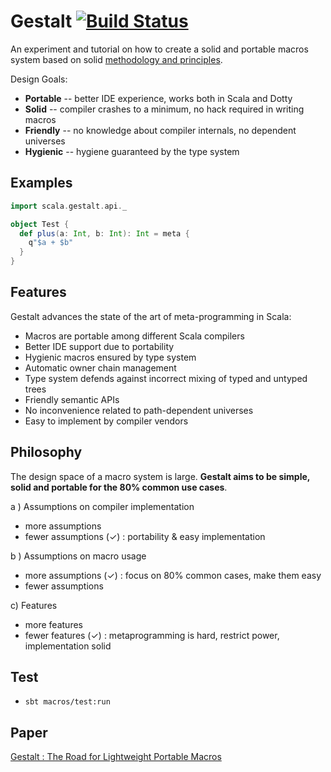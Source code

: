 # Gestalt [![Build Status](https://travis-ci.org/liufengyun/gestalt.svg?branch=master)](https://travis-ci.org/liufengyun/gestalt)

An experiment and tutorial on how to create a solid and portable macros system based on solid [methodology and principles](https://www.dropbox.com/s/2xzcczr3q77veg1/gestalt.pdf).

Design Goals:

- __Portable__ -- better IDE experience, works both in Scala and Dotty
- __Solid__ -- compiler crashes to a minimum, no hack required in writing macros
- __Friendly__ -- no knowledge about compiler internals, no dependent universes
- __Hygienic__ -- hygiene guaranteed by the type system

## Examples

```Scala
import scala.gestalt.api._

object Test {
  def plus(a: Int, b: Int): Int = meta {
    q"$a + $b"
  }
}
```

## Features

Gestalt advances the state of the art of meta-programming in Scala:

- Macros are portable among different Scala compilers
- Better IDE support due to portability
- Hygienic macros ensured by type system
- Automatic owner chain management
- Type system defends against incorrect mixing of typed and untyped trees
- Friendly semantic APIs
- No inconvenience related to path-dependent universes
- Easy to implement by compiler vendors

## Philosophy

The design space of a macro system is large. **Gestalt aims to be simple, solid and portable for the 80% common use cases**.

a ) Assumptions on compiler implementation
-  more assumptions
-  fewer assumptions (✓) : portability & easy implementation

b ) Assumptions on macro usage
- more assumptions (✓) : focus on 80% common cases, make them easy
- fewer assumptions

c) Features
-  more features
-  fewer features (✓) : metaprogramming is hard, restrict power, implementation solid


## Test

- `sbt macros/test:run`

## Paper

[Gestalt : The Road for Lightweight Portable Macros](https://www.dropbox.com/s/2xzcczr3q77veg1/gestalt.pdf)

